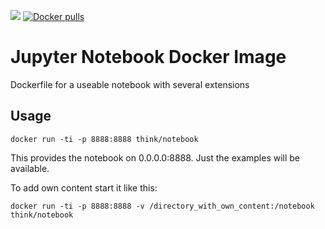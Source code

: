 [![](https://badge.imagelayers.io/think/notebook.svg)](https://imagelayers.io/?images=think/notebook:latest 'think/notebook')
[![Docker pulls](https://img.shields.io/docker/pulls/think/notebook.svg)](https://hub.docker.com/r/think/notebook/)

# Jupyter Notebook Docker Image

Dockerfile for a useable notebook with several extensions

## Usage

```
docker run -ti -p 8888:8888 think/notebook
```

This provides the notebook on 0.0.0.0:8888.
Just the examples will be available.

To add own content start it like this:
```
docker run -ti -p 8888:8888 -v /directory_with_own_content:/notebook think/notebook
```
